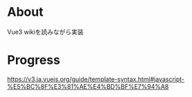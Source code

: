 # About
Vue3 wikiを読みながら実装

# Progress
https://v3.ja.vuejs.org/guide/template-syntax.html#javascript-%E5%BC%8F%E3%81%AE%E4%BD%BF%E7%94%A8
